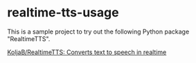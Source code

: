 # realtime-tts-usage

This is a sample project to try out the following Python package "RealtimeTTS".

[KoljaB/RealtimeTTS: Converts text to speech in realtime](https://github.com/KoljaB/RealtimeTTS)
